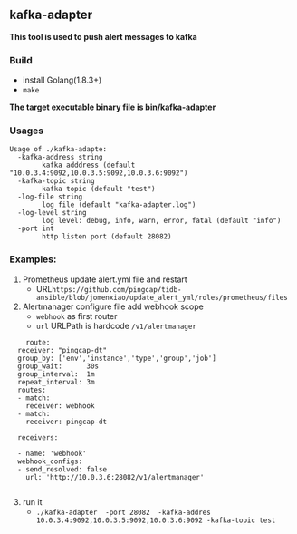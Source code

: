 kafka-adapter 
------

**This tool is used to push alert messages to kafka**
### Build
- install Golang(1.8.3+)
- `make`

**The target executable binary file is bin/kafka-adapter**

### Usages
```
Usage of ./kafka-adapte:
  -kafka-address string
    	kafka adddress (default "10.0.3.4:9092,10.0.3.5:9092,10.0.3.6:9092")
  -kafka-topic string
    	kafka topic (default "test")
  -log-file string
    	log file (default "kafka-adapter.log")
  -log-level string
    	log level: debug, info, warn, error, fatal (default "info")
  -port int
    	http listen port (default 28082) 
```


### Examples:
1. Prometheus update alert.yml file and restart 
	- URL`https://github.com/pingcap/tidb-ansible/blob/jomenxiao/update_alert_yml/roles/prometheus/files`
2. Alertmanager configure file add webhook scope 
	- `webhook` as first router
	- `url` URLPath is hardcode `/v1/alertmanager`
	
```
	route:
  receiver: "pingcap-dt"
  group_by: ['env','instance','type','group','job']
  group_wait:      30s
  group_interval:  1m
  repeat_interval: 3m
  routes:
  - match:
    receiver: webhook
  - match:
    receiver: pingcap-dt

  receivers:
  
  - name: 'webhook'
  webhook_configs:
  - send_resolved: false
    url: 'http://10.0.3.6:28082/v1/alertmanager'
    
```
	
3. run it 
	- `./kafka-adapter  -port 28082  -kafka-addres 10.0.3.4:9092,10.0.3.5:9092,10.0.3.6:9092 -kafka-topic test`

	
